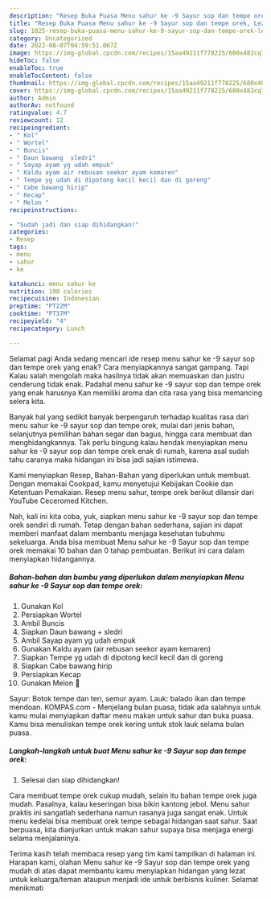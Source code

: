 ```yaml
---
description: "Resep Buka Puasa Menu sahur ke -9 Sayur sop dan tempe orek, Lezat"
title: "Resep Buka Puasa Menu sahur ke -9 Sayur sop dan tempe orek, Lezat"
slug: 1025-resep-buka-puasa-menu-sahur-ke-9-sayur-sop-dan-tempe-orek-lezat
category: Uncategorized
date: 2022-08-07T04:59:51.067Z
image: https://img-global.cpcdn.com/recipes/15aa49211f778225/680x482cq70/menu-sahur-ke-9-sayur-sop-dan-tempe-orek-foto-resep-utama.jpg
hideToc: false
enableToc: true
enableTocContent: false
thumbnail: https://img-global.cpcdn.com/recipes/15aa49211f778225/680x482cq70/menu-sahur-ke-9-sayur-sop-dan-tempe-orek-foto-resep-utama.jpg
cover: https://img-global.cpcdn.com/recipes/15aa49211f778225/680x482cq70/menu-sahur-ke-9-sayur-sop-dan-tempe-orek-foto-resep-utama.jpg
author: Admin
authorAv: notfound
ratingvalue: 4.7
reviewcount: 12
recipeingredient:
- " Kol"
- " Wortel"
- " Buncis"
- " Daun bawang  sledri"
- " Sayap ayam yg udah empuk"
- " Kaldu ayam air rebusan seekor ayam kemaren"
- " Tempe yg udah di dipotong kecil kecil dan di goreng"
- " Cabe bawang hirip"
- " Kecap"
- " Melon "
recipeinstructions:

- "Sudah jadi dan siap dihidangkan!"
categories:
- Resep
tags:
- menu
- sahur
- ke

katakunci: menu sahur ke 
nutrition: 190 calories
recipecuisine: Indonesian
preptime: "PT22M"
cooktime: "PT37M"
recipeyield: "4"
recipecategory: Lunch

---
```



Selamat pagi Anda sedang mencari ide resep menu sahur ke -9 sayur sop dan tempe orek yang enak? Cara menyiapkannya sangat gampang. Tapi Kalau salah mengolah maka hasilnya tidak akan memuaskan dan justru cenderung tidak enak. Padahal menu sahur ke -9 sayur sop dan tempe orek yang enak harusnya Kan memiliki aroma dan cita rasa yang bisa memancing selera kita.


Banyak hal yang sedikit banyak berpengaruh terhadap kualitas rasa dari menu sahur ke -9 sayur sop dan tempe orek, mulai dari jenis bahan, selanjutnya pemilihan bahan segar dan bagus, hingga cara membuat dan menghidangkannya. Tak perlu bingung kalau hendak menyiapkan menu sahur ke -9 sayur sop dan tempe orek enak di rumah, karena asal sudah tahu caranya maka hidangan ini bisa jadi sajian istimewa.

Kami menyiapkan Resep, Bahan-Bahan yang diperlukan untuk membuat. Dengan memakai Cookpad, kamu menyetujui Kebijakan Cookie dan Ketentuan Pemakaian. Resep menu sahur, tempe orek berikut dilansir dari YouTube Ceceromed Kitchen.


Nah, kali ini kita coba, yuk, siapkan menu sahur ke -9 sayur sop dan tempe orek sendiri di rumah. Tetap dengan bahan sederhana, sajian ini dapat memberi manfaat dalam membantu menjaga kesehatan tubuhmu sekeluarga. Anda bisa membuat Menu sahur ke -9 Sayur sop dan tempe orek memakai 10 bahan dan 0 tahap pembuatan. Berikut ini cara dalam menyiapkan hidangannya.

<!--inarticleads1-->

##### Bahan-bahan dan bumbu yang diperlukan dalam menyiapkan Menu sahur ke -9 Sayur sop dan tempe orek:

1. Gunakan  Kol
1. Persiapkan  Wortel
1. Ambil  Buncis
1. Siapkan  Daun bawang + sledri
1. Ambil  Sayap ayam yg udah empuk
1. Gunakan  Kaldu ayam (air rebusan seekor ayam kemaren)
1. Siapkan  Tempe yg udah di dipotong kecil kecil dan di goreng
1. Siapkan  Cabe bawang hirip
1. Persiapkan  Kecap
1. Gunakan  Melon 🍈


Sayur: Botok tempe dan teri, semur ayam. Lauk: balado ikan dan tempe mendoan. KOMPAS.com - Menjelang bulan puasa, tidak ada salahnya untuk kamu mulai menyiapkan daftar menu makan untuk sahur dan buka puasa. Kamu bisa menuliskan tempe orek kering untuk stok lauk selama bulan puasa. 

<!--inarticleads2-->

##### Langkah-langkah untuk buat Menu sahur ke -9 Sayur sop dan tempe orek:


1. Selesai dan siap dihidangkan!

Cara membuat tempe orek cukup mudah, selain itu bahan tempe orek juga mudah. Pasalnya, kalau keseringan bisa bikin kantong jebol. Menu sahur praktis ini sangatlah sederhana namun rasanya juga sangat enak. Untuk menu kedelai bisa membuat orek tempe sebagai hidangan saat sahur. Saat berpuasa, kita dianjurkan untuk makan sahur supaya bisa menjaga energi selama menjalaninya. 

Terima kasih telah membaca resep yang tim kami tampilkan di halaman ini. Harapan kami, olahan Menu sahur ke -9 Sayur sop dan tempe orek yang mudah di atas dapat membantu kamu menyiapkan hidangan yang lezat untuk keluarga/teman ataupun menjadi ide untuk berbisnis kuliner. Selamat menikmati

